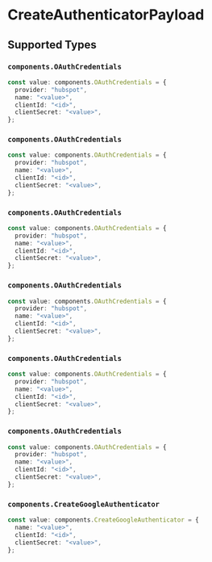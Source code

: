 # CreateAuthenticatorPayload


## Supported Types

### `components.OAuthCredentials`

```typescript
const value: components.OAuthCredentials = {
  provider: "hubspot",
  name: "<value>",
  clientId: "<id>",
  clientSecret: "<value>",
};
```

### `components.OAuthCredentials`

```typescript
const value: components.OAuthCredentials = {
  provider: "hubspot",
  name: "<value>",
  clientId: "<id>",
  clientSecret: "<value>",
};
```

### `components.OAuthCredentials`

```typescript
const value: components.OAuthCredentials = {
  provider: "hubspot",
  name: "<value>",
  clientId: "<id>",
  clientSecret: "<value>",
};
```

### `components.OAuthCredentials`

```typescript
const value: components.OAuthCredentials = {
  provider: "hubspot",
  name: "<value>",
  clientId: "<id>",
  clientSecret: "<value>",
};
```

### `components.OAuthCredentials`

```typescript
const value: components.OAuthCredentials = {
  provider: "hubspot",
  name: "<value>",
  clientId: "<id>",
  clientSecret: "<value>",
};
```

### `components.OAuthCredentials`

```typescript
const value: components.OAuthCredentials = {
  provider: "hubspot",
  name: "<value>",
  clientId: "<id>",
  clientSecret: "<value>",
};
```

### `components.CreateGoogleAuthenticator`

```typescript
const value: components.CreateGoogleAuthenticator = {
  name: "<value>",
  clientId: "<id>",
  clientSecret: "<value>",
};
```

